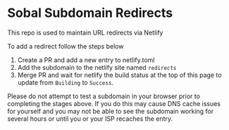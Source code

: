 # Sobal Subdomain Redirects
This repo is used to maintain URL redirects via Netlify

To add a redirect follow the steps below

1. Create a PR and add a new entry to netlify.toml
2. Add the subdomain to the netlify site named `redirects`
3. Merge PR and wait for netlify the build status at the top of this page to update from `Building` to `Success`.

Please do not attempt to test a subdomain in your browser prior to completing the stages above. If you do this may cause DNS cache issues for yourself and you may not be able to see the subdomain working for several hours or until you or your ISP recaches the entry.
